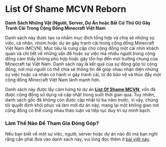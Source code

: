 # **List Of Shame MCVN Reborn**

**Danh Sách Những Vật (Người, Server, Dự Án hoặc Bất Cứ Thứ Gì) Gây Tranh Cãi Trong Cộng Đồng Minecraft Việt Nam**

Danh sách này được tạo ra nhằm mục đích tổng hợp và chia sẻ những sự việc, cá nhân, nhóm hoặc dự án gây tranh cãi trong cộng đồng Minecraft Việt Nam (MCVN). Mục tiêu là cung cấp cho cộng đồng một cái nhìn khách quan và chi tiết về những vấn đề hoặc sự việc mà nhiều người trong cộng đồng cảm thấy không phù hợp hoặc gây tổn hại đến môi trường chung của Minecraft tại Việt Nam. Danh sách này là kết quả của sự đóng góp từ cộng đồng, nơi mọi người có thể chia sẻ thông tin để giúp nhau nhận diện những sự việc hoặc cá nhân có hành vi gây tranh cãi, từ đó bảo vệ và thúc đẩy một cộng đồng Minecraft Việt Nam lành mạnh hơn.

Danh sách này được lấy cảm hứng từ dự án **[List Of Shame MCVN](https://github.com/HSGamer/list-of-shame-mcvn)**, vốn đã được cộng đồng sử dụng và cập nhật trong suốt thời gian qua. Tuy nhiên, danh sách gốc đã không còn được cập nhật từ ba năm trước, vì vậy, chúng tôi quyết định khôi phục và làm mới dự án này, mang lại một không gian nơi cộng đồng có thể cùng nhau thảo luận và tiếp tục duy trì sự minh bạch.

### **Làm Thế Nào Để Tham Gia Đóng Góp?**

Nếu bạn biết về một sự việc, người, server hoặc dự án nào đó mà bạn nghĩ rằng cần phải đưa vào danh sách này, vui lòng đọc thêm ở [bài viết này](./contribution).
